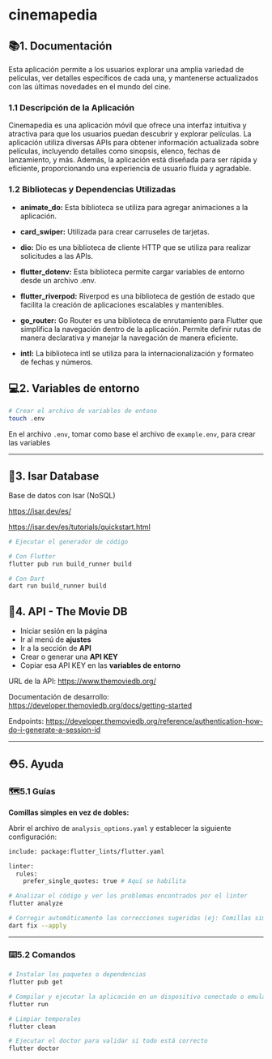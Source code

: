 # cinemapedia

## 📚1. Documentación

Esta aplicación permite a los usuarios explorar una amplia variedad de películas, ver detalles específicos de cada una, y mantenerse actualizados con las últimas novedades en el mundo del cine.

### 1.1 Descripción de la Aplicación

Cinemapedia es una aplicación móvil que ofrece una interfaz intuitiva y atractiva para que los usuarios puedan descubrir y explorar películas. La aplicación utiliza diversas APIs para obtener información actualizada sobre películas, incluyendo detalles como sinopsis, elenco, fechas de lanzamiento, y más. Además, la aplicación está diseñada para ser rápida y eficiente, proporcionando una experiencia de usuario fluida y agradable.

### 1.2 Bibliotecas y Dependencias Utilizadas

- **animate_do:** Esta biblioteca se utiliza para agregar animaciones a la aplicación.

- **card_swiper:** Utilizada para crear carruseles de tarjetas.

- **dio:** Dio es una biblioteca de cliente HTTP que se utiliza para realizar solicitudes a las APIs.

- **flutter_dotenv:** Esta biblioteca permite cargar variables de entorno desde un archivo .env.

- **flutter_riverpod:** Riverpod es una biblioteca de gestión de estado que facilita la creación de aplicaciones escalables y mantenibles.

- **go_router:** Go Router es una biblioteca de enrutamiento para Flutter que simplifica la navegación dentro de la aplicación. Permite definir rutas de manera declarativa y manejar la navegación de manera eficiente.

- **intl:** La biblioteca intl se utiliza para la internacionalización y formateo de fechas y números.

## 💻2. Variables de entorno

```sh
# Crear el archivo de variables de entono
touch .env
```

En el archivo `.env`, tomar como base el archivo de `example.env`, para crear las variables

---

## 💾3. Isar Database

Base de datos con Isar (NoSQL)

<https://isar.dev/es/>

<https://isar.dev/es/tutorials/quickstart.html>

```sh
# Ejecutar el generador de código

# Con Flutter
flutter pub run build_runner build

# Con Dart
dart run build_runner build
```

## 📀4. API - The Movie DB

- Iniciar sesión en la página
- Ir al menú de **ajustes**
- Ir a la sección de **API**
- Crear o generar una **API KEY**
- Copiar esa API KEY en las **variables de entorno**

URL de la API: <https://www.themoviedb.org/>

Documentación de desarrollo: <https://developer.themoviedb.org/docs/getting-started>

Endpoints: <https://developer.themoviedb.org/reference/authentication-how-do-i-generate-a-session-id>

---

## ⛑️5. Ayuda

### 🗺️5.1 Guías

**Comillas simples en vez de dobles:**

Abrir el archivo de `analysis_options.yaml` y establecer la siguiente configuración:

```sh
include: package:flutter_lints/flutter.yaml

linter:
  rules:
    prefer_single_quotes: true # Aquí se habilita
```

```sh
# Analizar el código y ver los problemas encontrados por el linter
flutter analyze

# Corregir automáticamente las correcciones sugeridas (ej: Comillas simples por dobles)
dart fix --apply
````

---

### ⌨️5.2 Comandos

```sh
# Instalar los paquetes o dependencias
flutter pub get

# Compilar y ejecutar la aplicación en un dispositivo conectado o emulador
flutter run
```

```sh
# Limpiar temporales
flutter clean

# Ejecutar el doctor para validar si todo está correcto
flutter doctor
```

